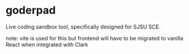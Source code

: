 # goderpad
Live coding sandbox tool, specifically designed for SJSU SCE.

note: vite is used for this but frontend will have to be migrated to vanilla React when integrated with Clark